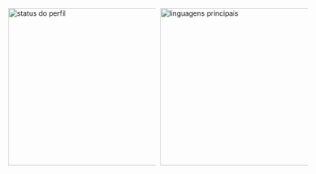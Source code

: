 <div style="display: flex; justify-content: center;">
  <div style="width: 300px; margin-right: 10px;">
    <a href="#">
      <img src="https://github-readme-stats.vercel.app/api?username=RickyM7&locale=pt-br&theme=transparent&hide=stars&show_icons=true&rank_icon=github" style="width: 320px;" alt="status do perfil"/>
    </a>
  </div>
  <div style="width: 300px;">
    <a href="#">
      <img src="https://github-readme-stats.vercel.app/api/top-langs?username=RickyM7&layout=compact&locale=pt-br&theme=transparent" style="width: 320px;" alt="linguagens principais"/>
    </a>
  </div>
</div>
